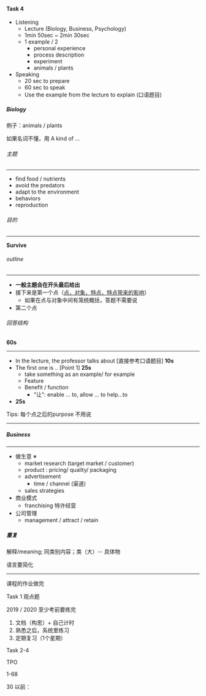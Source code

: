 #### Task 4

+ Listening
  + Lecture (Biology, Business, Psychology)
  + 1min 50sec ~ 2min 30sec
  + 1 example / 2
    + personal experience
    + process description
    + experiment
    + animals / plants
+ Speaking
  + 20 sec to prepare
  + 60 sec to speak
  + Use the example from the lecture to explain (口语题目)



##### Biology

例子：animals /  plants 

如果名词不懂，用 A kind of ...

###### 主题

***

+ find food / nutrients
+ avoid the predators
+ adapt to the environment
+ behaviors
+ reproduction

###### 目的

***

**Survive**

###### outline

***

+ **一般主题会在开头最后给出**
+ 接下来是第一个点（<u>点，对象，特点，特点带来的影响</u>）
  + 如果在点与对象中间有笼统概括，答题不需要说
+ 第二个点



###### 回答结构  

**60s**

***

+ In the lecture, the professor talks about [直接参考口语题目] **10s**
+ The first one is .. [Point 1] **25s**
  + take something as an example/ for example
  + Feature
  + Benefit / function
    + "让": enable ... to, 	allow ... to 	help...to
+ **25s**

Tips: 每个点之后的purpose 不用说

***



##### Business

***

+ 做生意 ※
  + market research (target market / customer)
  + product : pricing/ quality/ packaging
  + advertisement
    + time / channel (渠道)
  + sales strategies
+ 商业模式
  + franchising 特许经营
+ 公司管理
  + management / attract / retain



##### 重复

解释/meaning; 同类别内容；类（大）-- 具体物

语言要简化



***

课程的作业做完

Task 1 观点题

2019 / 2020 至少考前要练完

1. 文档（构思）+ 自己计时
2. 熟悉之后，系统里练习
3. 定期复习（1个星期）

Task 2-4 

TPO

1-68

30 以前：